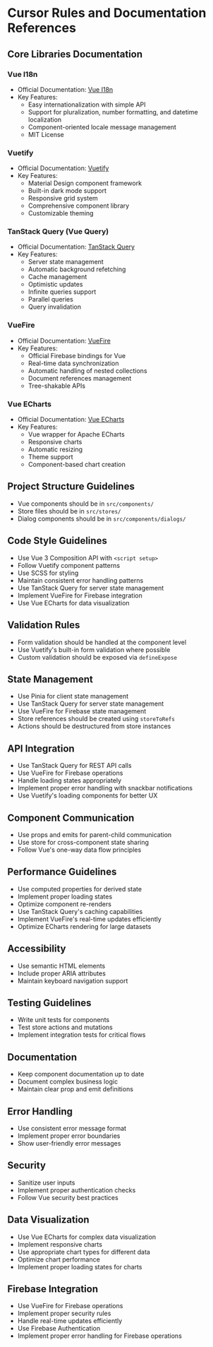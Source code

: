 # Cursor Rules and Documentation References

## Core Libraries Documentation

### Vue I18n

- Official Documentation: [Vue I18n](https://vue-i18n.intlify.dev/)
- Key Features:
  - Easy internationalization with simple API
  - Support for pluralization, number formatting, and datetime localization
  - Component-oriented locale message management
  - MIT License

### Vuetify

- Official Documentation: [Vuetify](https://vuetifyjs.com/en/getting-started/installation/)
- Key Features:
  - Material Design component framework
  - Built-in dark mode support
  - Responsive grid system
  - Comprehensive component library
  - Customizable theming

### TanStack Query (Vue Query)

- Official Documentation: [TanStack Query](https://tanstack.com/query/v5/docs/framework/vue/overview)
- Key Features:
  - Server state management
  - Automatic background refetching
  - Cache management
  - Optimistic updates
  - Infinite queries support
  - Parallel queries
  - Query invalidation

### VueFire

- Official Documentation: [VueFire](https://vuefire.vuejs.org/)
- Key Features:
  - Official Firebase bindings for Vue
  - Real-time data synchronization
  - Automatic handling of nested collections
  - Document references management
  - Tree-shakable APIs

### Vue ECharts

- Official Documentation: [Vue ECharts](https://vue-echarts.dev/)
- Key Features:
  - Vue wrapper for Apache ECharts
  - Responsive charts
  - Automatic resizing
  - Theme support
  - Component-based chart creation

## Project Structure Guidelines

- Vue components should be in `src/components/`
- Store files should be in `src/stores/`
- Dialog components should be in `src/components/dialogs/`

## Code Style Guidelines

- Use Vue 3 Composition API with `<script setup>`
- Follow Vuetify component patterns
- Use SCSS for styling
- Maintain consistent error handling patterns
- Use TanStack Query for server state management
- Implement VueFire for Firebase integration
- Use Vue ECharts for data visualization

## Validation Rules

- Form validation should be handled at the component level
- Use Vuetify's built-in form validation where possible
- Custom validation should be exposed via `defineExpose`

## State Management

- Use Pinia for client state management
- Use TanStack Query for server state management
- Use VueFire for Firebase state management
- Store references should be created using `storeToRefs`
- Actions should be destructured from store instances

## API Integration

- Use TanStack Query for REST API calls
- Use VueFire for Firebase operations
- Handle loading states appropriately
- Implement proper error handling with snackbar notifications
- Use Vuetify's loading components for better UX

## Component Communication

- Use props and emits for parent-child communication
- Use store for cross-component state sharing
- Follow Vue's one-way data flow principles

## Performance Guidelines

- Use computed properties for derived state
- Implement proper loading states
- Optimize component re-renders
- Use TanStack Query's caching capabilities
- Implement VueFire's real-time updates efficiently
- Optimize ECharts rendering for large datasets

## Accessibility

- Use semantic HTML elements
- Include proper ARIA attributes
- Maintain keyboard navigation support

## Testing Guidelines

- Write unit tests for components
- Test store actions and mutations
- Implement integration tests for critical flows

## Documentation

- Keep component documentation up to date
- Document complex business logic
- Maintain clear prop and emit definitions

## Error Handling

- Use consistent error message format
- Implement proper error boundaries
- Show user-friendly error messages

## Security

- Sanitize user inputs
- Implement proper authentication checks
- Follow Vue security best practices

## Data Visualization

- Use Vue ECharts for complex data visualization
- Implement responsive charts
- Use appropriate chart types for different data
- Optimize chart performance
- Implement proper loading states for charts

## Firebase Integration

- Use VueFire for Firebase operations
- Implement proper security rules
- Handle real-time updates efficiently
- Use Firebase Authentication
- Implement proper error handling for Firebase operations
